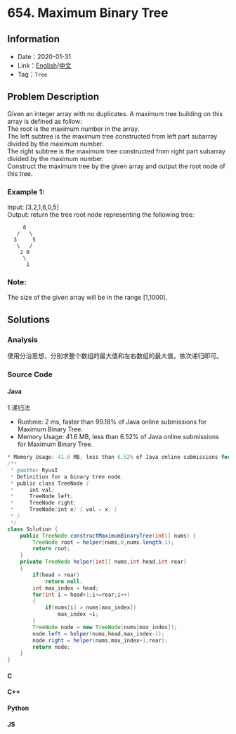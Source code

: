 # 654. Maximum Binary Tree
## Information
* Date：2020-01-31
* Link：[English](https://leetcode.com/problems/maximum-binary-tree/)/[中文](https://leetcode-cn.com/problems/maximum-binary-tree/)
* Tag：`Tree`

## Problem Description
Given an integer array with no duplicates. A maximum tree building on this array is defined as follow:  
The root is the maximum number in the array.  
The left subtree is the maximum tree constructed from left part subarray divided by the maximum number.  
The right subtree is the maximum tree constructed from right part subarray divided by the maximum number.  
Construct the maximum tree by the given array and output the root node of this tree.  
### Example 1:  
Input: [3,2,1,6,0,5]  
Output: return the tree root node representing the following tree:  

         6
       /   \
      3     5
       \   /
        2 0
         \
          1 
### Note:
The size of the given array will be in the range [1,1000].

## Solutions
### Analysis
使用分治思想，分别求整个数组的最大值和左右数组的最大值，依次递归即可。
### Source Code
#### Java
1.递归法
* Runtime: 2 ms, faster than 99.18% of Java online submissions for Maximum Binary Tree.
* Memory Usage: 41.6 MB, less than 6.52% of Java online submissions for Maximum Binary Tree.
```Java
* Memory Usage: 41.6 MB, less than 6.52% of Java online submissions for Maximum Binary Tree.
/**
 * @author RyuuI
 * Definition for a binary tree node.
 * public class TreeNode {
 *     int val;
 *     TreeNode left;
 *     TreeNode right;
 *     TreeNode(int x) { val = x; }
 * }
 */
class Solution {
    public TreeNode constructMaximumBinaryTree(int[] nums) {
		TreeNode root = helper(nums,0,nums.length-1);
		return root;
    }
	private TreeNode helper(int[] nums,int head,int rear)
	{
		if(head > rear)
			return null;
		int max_index = head;
		for(int i = head+1;i<=rear;i++)
		{
			if(nums[i] > nums[max_index])
				max_index =i;
		}
		TreeNode node = new TreeNode(nums[max_index]);
		node.left = helper(nums,head,max_index-1);
		node.right = helper(nums,max_index+1,rear);
		return node;
	}
}
```
#### C
#### C++
#### Python
#### JS
